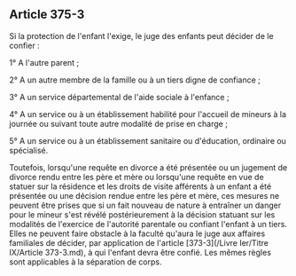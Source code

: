 Article 375-3
----
Si la protection de l'enfant l'exige, le juge des enfants peut décider de le
confier :

1° A l'autre parent ;

2° A un autre membre de la famille ou à un tiers digne de confiance ;

3° A un service départemental de l'aide sociale à l'enfance ;

4° A un service ou à un établissement habilité pour l'accueil de mineurs à la
journée ou suivant toute autre modalité de prise en charge ;

5° A un service ou à un établissement sanitaire ou d'éducation, ordinaire ou
spécialisé.

Toutefois, lorsqu'une requête en divorce a été présentée ou un jugement de
divorce rendu entre les père et mère ou lorsqu'une requête en vue de statuer sur
la résidence et les droits de visite afférents à un enfant a été présentée ou
une décision rendue entre les père et mère, ces mesures ne peuvent être prises
que si un fait nouveau de nature à entraîner un danger pour le mineur s'est
révélé postérieurement à la décision statuant sur les modalités de l'exercice de
l'autorité parentale ou confiant l'enfant à un tiers. Elles ne peuvent faire
obstacle à la faculté qu'aura le juge aux affaires familiales de décider, par
application de l'article [373-3](/Livre Ier/Titre IX/Article 373-3.md), à qui l'enfant devra être confié. Les mêmes
règles sont applicables à la séparation de corps.
